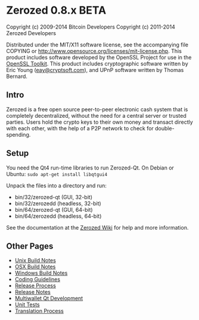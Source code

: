 Zerozed 0.8.x BETA
====================

Copyright (c) 2009-2014 Bitcoin Developers
Copyright (c) 2011-2014 Zerozed Developers

Distributed under the MIT/X11 software license, see the accompanying
file COPYING or http://www.opensource.org/licenses/mit-license.php.
This product includes software developed by the OpenSSL Project for use in the [OpenSSL Toolkit](http://www.openssl.org/). This product includes
cryptographic software written by Eric Young ([eay@cryptsoft.com](mailto:eay@cryptsoft.com)), and UPnP software written by Thomas Bernard.


Intro
---------------------
Zerozed is a free open source peer-to-peer electronic cash system that is
completely decentralized, without the need for a central server or trusted
parties.  Users hold the crypto keys to their own money and transact directly
with each other, with the help of a P2P network to check for double-spending.


Setup
---------------------
You need the Qt4 run-time libraries to run Zerozed-Qt. On Debian or Ubuntu:
	`sudo apt-get install libqtgui4`

Unpack the files into a directory and run:

- bin/32/zerozed-qt (GUI, 32-bit)
- bin/32/zerozedd (headless, 32-bit)
- bin/64/zerozed-qt (GUI, 64-bit)
- bin/64/zerozedd (headless, 64-bit)

See the documentation at the [Zerozed Wiki](http://zerozed.info)
for help and more information.


Other Pages
---------------------
- [Unix Build Notes](build-unix.md)
- [OSX Build Notes](build-osx.md)
- [Windows Build Notes](build-msw.md)
- [Coding Guidelines](coding.md)
- [Release Process](release-process.md)
- [Release Notes](release-notes.md)
- [Multiwallet Qt Development](multiwallet-qt.md)
- [Unit Tests](unit-tests.md)
- [Translation Process](translation_process.md)
